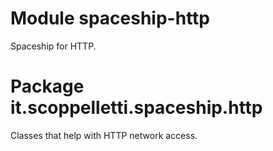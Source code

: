 # Module spaceship-http

Spaceship for HTTP.

# Package it.scoppelletti.spaceship.http

Classes that help with HTTP network access.
